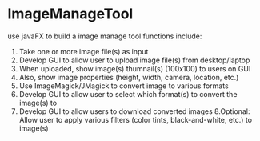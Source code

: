 # ImageManageTool
use javaFX to build a image manage tool
functions include:
1. Take one or more image file(s) as input
2. Develop GUI to allow user to upload image file(s) from desktop/laptop
3. When uploaded, show image(s) thumnail(s) (100x100) to users on GUI
4. Also, show image properties (height, width, camera, location, etc.)
5. Use ImageMagick/JMagick to convert image to various formats
6. Develop GUI to allow user to select which format(s) to convert the image(s) to
7. Develop GUI to allow users to download converted images
8.Optional: Allow user to apply various filters (color tints, black-and-white, etc.) to image(s)
